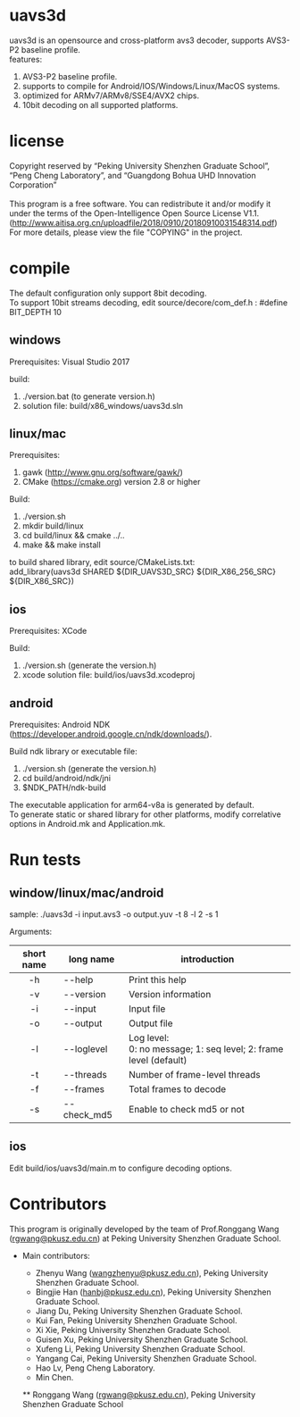 ﻿# uavs3d
 uavs3d is an opensource and cross-platform avs3 decoder, supports AVS3-P2 baseline profile. <br>
 features:
 1) AVS3-P2 baseline profile.
 2) supports to compile for Android/IOS/Windows/Linux/MacOS systems.
 3) optimized for ARMv7/ARMv8/SSE4/AVX2 chips.
 4) 10bit decoding on all supported platforms.

# license
  Copyright reserved by “Peking University Shenzhen Graduate School”, “Peng Cheng Laboratory”, and “Guangdong Bohua UHD Innovation Corporation” <br><br>
  This program is a free software. You can redistribute it and/or modify it under the terms of the Open-Intelligence Open Source License V1.1. (http://www.aitisa.org.cn/uploadfile/2018/0910/20180910031548314.pdf) <br>
  For more details, please view the file "COPYING" in the project.
  
# compile
  The default configuration only support 8bit decoding. <br>
  To support 10bit streams decoding, edit source/decore/com_def.h : #define BIT_DEPTH 10

## windows
Prerequisites:
  Visual Studio 2017

build:
  1. ./version.bat (to generate version.h)
  2. solution file: build/x86_windows/uavs3d.sln 

## linux/mac
Prerequisites:
  1. gawk (http://www.gnu.org/software/gawk/)
  2. CMake (https://cmake.org) version 2.8 or higher
  
Build:
  1. ./version.sh
  2. mkdir build/linux
  3. cd build/linux && cmake ../..
  4. make && make install

  to build shared library, edit source/CMakeLists.txt: <br>
  add_library(uavs3d SHARED ${DIR_UAVS3D_SRC} ${DIR_X86_256_SRC} ${DIR_X86_SRC})

## ios
Prerequisites:
  XCode

Build:
1. ./version.sh (generate the version.h) 
2. xcode solution file: build/ios/uavs3d.xcodeproj

## android
Prerequisites:
  Android NDK (https://developer.android.google.cn/ndk/downloads/).

Build ndk library or executable file: 
  1. ./version.sh (generate the version.h)
  2. cd build/android/ndk/jni
  3. $NDK_PATH/ndk-build  
  
The executable application for arm64-v8a is generated by default. <br>To generate static or shared library for other platforms, modify correlative options in Android.mk and Application.mk.

# Run tests
## window/linux/mac/android
sample: ./uavs3d -i input.avs3 -o output.yuv -t 8 -l 2 -s 1

Arguments: <br>

| short name | long name | introduction |
|:-----------:|----------|-------------|
| -h | --help     | Print this help     |
| -v | --version  | Version information |
| -i | --input    | Input file          |
| -o | --output   | Output file         |
| -l | --loglevel | Log level: <br> 0: no message; 1: seq level; 2: frame level (default) |
| -t | --threads  | Number of frame-level threads |
| -f | --frames   | Total frames to decode        |
| -s | --check_md5| Enable to check md5 or not    |

## ios
  Edit build/ios/uavs3d/main.m to configure decoding options.

# Contributors
This program is originally developed by the team of Prof.Ronggang Wang (rgwang@pkusz.edu.cn) at Peking University Shenzhen Graduate School. <br>

* Main contributors:  
  * Zhenyu Wang (wangzhenyu@pkusz.edu.cn), Peking University Shenzhen Graduate School. 
  * Bingjie Han (hanbj@pkusz.edu.cn), Peking University Shenzhen Graduate School. 
  * Jiang Du, Peking University Shenzhen Graduate School. 
  * Kui Fan, Peking University Shenzhen Graduate School. 
  * Xi Xie, Peking University Shenzhen Graduate School. 
  * Guisen Xu, Peking University Shenzhen Graduate School. 
  * Xufeng Li, Peking University Shenzhen Graduate School. 
  * Yangang Cai, Peking University Shenzhen Graduate School. 
  * Hao Lv, Peng Cheng Laboratory. 
  * Min Chen.
  
  ** Ronggang Wang (rgwang@pkusz.edu.cn), Peking University Shenzhen Graduate School
